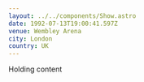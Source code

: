 ```yaml
---
layout: ../../components/Show.astro
date: 1992-07-13T19:00:41.597Z
venue: Wembley Arena
city: London
country: UK
---
```

Holding content